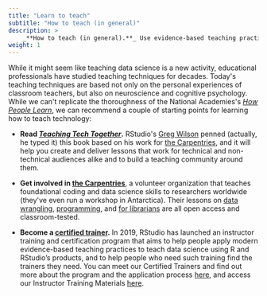 ```yaml
---
title: "Learn to teach"
subtitle: "How to teach (in general)"
description: >
    _**How to teach (in general).**_ Use evidence-based teaching practices to create and deliver educational content that works, based on what we know about how people learn.
weight: 1
---
```


While it might seem like teaching data science is a new activity, educational professionals have studied teaching techniques for decades. Today's teaching techniques are based not only on the personal experiences of classroom teachers, but also on neuroscience and cognitive psychology. While we can't replicate the thoroughness of the National Academies's [_How People Learn_](https://www.amazon.com/How-People-Learn-II-Learners/dp/0309459648/), we can recommend a couple of starting points for learning how to teach technology:

- **Read [_Teaching Tech Together_](http://teachtogether.tech).** RStudio's [Greg Wilson](authors/greg) penned (actually, he typed it) this book based on his work for [the Carpentries](http://carpentries.org), and it will help you create and deliver lessons that work for technical and non-technical audiences alike and to build a teaching community around them.

- **Get involved in [the Carpentries](http://carpentries.org)**, a volunteer organization that teaches foundational coding and data science skills to researchers worldwide (they've even run a workshop in Antarctica). Their lessons on [data wrangling](https://datacarpentry.org/lessons/), [programming](https://software-carpentry.org/lessons/), and [for librarians](https://librarycarpentry.org/lessons/) are all open access and classroom-tested.

- **Become a [certified trainer](https://rstd.io/trainers).** In 2019, RStudio has launched an instructor training and certification program that aims to help people apply modern evidence-based teaching practices to teach data science using R and RStudio’s products, and to help people who need such training find the trainers they need. You can meet our Certified Trainers and find out more about the program and the application process [here](https://rstd.io/trainers), and access our Instructor Training Materials [here](https://drive.google.com/drive/folders/13ohFt3D0EJ5PDbMaWTxnHH-hwA7G0IvY).
